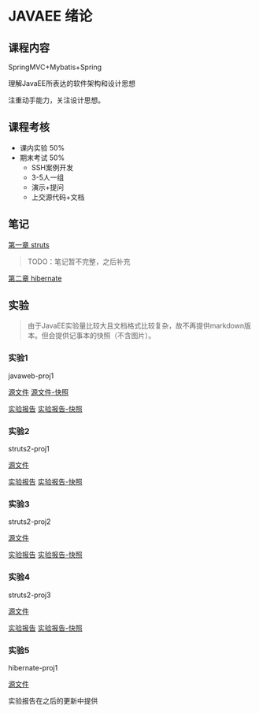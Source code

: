 # JAVAEE 绪论

## 课程内容

SpringMVC+Mybatis+Spring

理解JavaEE所表达的软件架构和设计思想

注重动手能力，关注设计思想。

## 课程考核

- 课内实验 50%
- 期末考试 50%
    - SSH案例开发
    - 3-5人一组
    - 演示+提问
    - 上交源代码+文档

## 笔记

[第一章 struts](chapter1.md)

> TODO：笔记暂不完整，之后补充

[第二章 hibernate](./chapter2.md)

## 实验

> 由于JavaEE实验量比较大且文档格式比较复杂，故不再提供markdown版本。但会提供记事本的快照（不含图片）。

### 实验1

javaweb-proj1

[源文件](javaweb-proj1) [源文件-快照](javaweb-proj2)

[实验报告](1.pdf) [实验报告-快照](1.txt)

### 实验2

struts2-proj1

[源文件](struts2-proj1) 

[实验报告](2.pdf) [实验报告-快照](2.txt)

### 实验3

struts2-proj2

[源文件](struts2-proj2)

[实验报告](3.pdf) [实验报告-快照](3.txt)

### 实验4

struts2-proj3

[源文件](struts2-proj3)

[实验报告](4.pdf) [实验报告-快照](4.txt)

### 实验5

hibernate-proj1

[源文件](struts2-proj1)

实验报告在之后的更新中提供